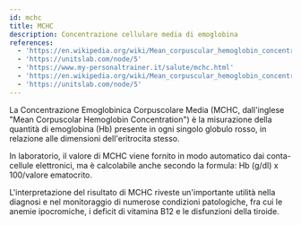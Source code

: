 ```yaml
---
id: mchc
title: MCHC
description: Concentrazione cellulare media di emoglobina
references:
  - 'https://en.wikipedia.org/wiki/Mean_corpuscular_hemoglobin_concentration'
  - 'https://unitslab.com/node/5'
  - 'https://www.my-personaltrainer.it/salute/mchc.html'
  - 'https://en.wikipedia.org/wiki/Mean_corpuscular_hemoglobin_concentration'
  - 'https://unitslab.com/node/5'
---
```

La Concentrazione Emoglobinica Corpuscolare Media (MCHC, dall'inglese "Mean Corpuscolar Hemoglobin Concentration") è la misurazione della quantità di emoglobina (Hb) presente in ogni singolo globulo rosso, in relazione alle dimensioni dell'eritrocita stesso.

In laboratorio, il valore di MCHC viene fornito in modo automatico dai conta-cellule elettronici, ma è calcolabile anche secondo la formula: Hb (g/dl) x 100/valore ematocrito.

L'interpretazione del risultato di MCHC riveste un'importante utilità nella diagnosi e nel monitoraggio di numerose condizioni patologiche, fra cui le anemie ipocromiche, i deficit di vitamina B12 e le disfunzioni della tiroide.
